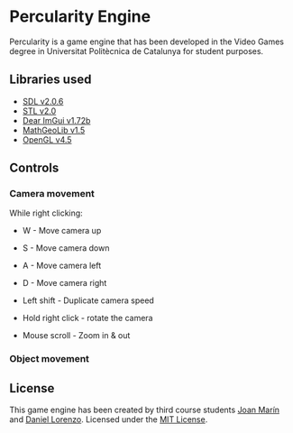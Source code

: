 # Percularity Engine
Percularity is a game engine that has been developed in the Video Games degree in Universitat Politècnica de Catalunya for student purposes.

## Libraries used
* [SDL v2.0.6](https://www.libsdl.org/)
* [STL v2.0](https://www.geeksforgeeks.org/the-c-standard-template-library-stl/)
* [Dear ImGui v1.72b](https://github.com/ocornut/imgui)
* [MathGeoLib v1.5](https://github.com/juj/MathGeoLib)
* [OpenGL v4.5](https://www.opengl.org/)

## Controls

### Camera movement

While right clicking:
* W - Move camera up
* S - Move camera down
* A - Move camera left
* D - Move camera right

* Left shift - Duplicate camera speed

* Hold right click - rotate the camera
* Mouse scroll - Zoom in & out

### Object movement

## License
This game engine has been created by third course students [Joan Marín](https://github.com/X0KA) and [Daniel Lorenzo](https://github.com/DLorenzoLaguno17).
Licensed under the [MIT License](LICENSE).